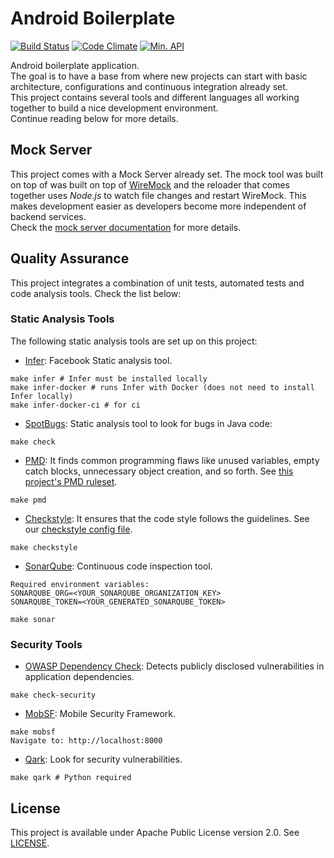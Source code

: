 # Android Boilerplate  
[![Build Status](https://travis-ci.org/vitorsalgado/android-boilerplate.svg?branch=master)](https://travis-ci.org/vitorsalgado/android-boilerplate)
[![Code Climate](https://codeclimate.com/github/vitorsalgado/android-boilerplate/badges/gpa.svg)](http://hits.dwyl.io/vitorsalgado/android-boilerplate)
[![Min. API](https://img.shields.io/badge/API-19%2B-blue.svg?style=flat)](https://android-arsenal.com/api?level=19) 

Android boilerplate application.  
The goal is to have a base from where new projects can start with basic architecture, configurations and continuous integration already set.  
This project contains several tools and different languages all working together to build a nice development environment.  
Continue reading below for more details.

## Mock Server
This project comes with a Mock Server already set. The mock tool was built on top of was built on top of [WireMock](http://wiremock.org/) and 
the reloader that comes together uses *Node.js* to watch file changes and restart WireMock.
This makes development easier as developers become more independent of backend services.  
Check the [mock server documentation](/mock-toolkit/README.md) for more details.

## Quality Assurance
This project integrates a combination of unit tests, automated tests and code analysis tools. 
Check the list below:  

### Static Analysis Tools 
The following static analysis tools are set up on this project:

* [Infer](http://fbinfer.com/): Facebook Static analysis tool.
```
make infer # Infer must be installed locally
make infer-docker # runs Infer with Docker (does not need to install Infer locally)
make infer-docker-ci # for ci
```

* [SpotBugs](https://github.com/spotbugs/spotbugs): Static analysis tool to look for bugs in Java code:
```
make check
```

* [PMD](https://pmd.github.io/): It finds common programming flaws like unused variables, empty catch blocks, unnecessary object creation, and so forth. See [this project's PMD ruleset](tools/linters/pmd-ruleset.xml).
``` 
make pmd
```

* [Checkstyle](http://checkstyle.sourceforge.net/): It ensures that the code style follows the guidelines. See our [checkstyle config file](tools/linters/checkstyle.xml).
```
make checkstyle
```

* [SonarQube](https://www.sonarqube.org/): Continuous code inspection tool.
```
Required environment variables:
SONARQUBE_ORG=<YOUR_SONARQUBE_ORGANIZATION_KEY>
SONARQUBE_TOKEN=<YOUR_GENERATED_SONARQUBE_TOKEN>

make sonar
```

### Security Tools

* [OWASP Dependency Check](https://github.com/jeremylong/DependencyCheck): Detects publicly disclosed vulnerabilities in application dependencies.
```
make check-security
```

* [MobSF](https://github.com/MobSF/Mobile-Security-Framework-MobSF): Mobile Security Framework.
```
make mobsf
Navigate to: http://localhost:8000
```

* [Qark](https://github.com/linkedin/qark): Look for security vulnerabilities.
```
make qark # Python required
```

## License
This project is available under Apache Public License version 2.0. See [LICENSE](LICENSE).
